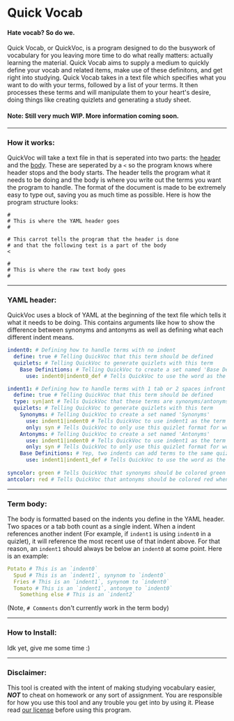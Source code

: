 # Quick Vocab
#### Hate vocab? So do we.

Quick Vocab, or QuickVoc, is a program designed to do the busywork of vocabulary for you leaving more time to do what really matters: actually learning the material. Quick Vocab aims to supply a medium to quickly define your vocab and related items, make use of these definitons, and get right into studying. Quick Vocab takes in a text file which specifies what you want to do with your terms, followed by a list of your terms. It then processes these terms and will manipulate them to your heart's desire, doing things like creating quizlets and generating a study sheet.


#### Note: Still very much WIP. More information coming soon. 

-------------------------------------------------------------

### How it works:

QuickVoc will take a text file in that is seperated into two parts: the [header](https://github.com/Cameronlund4/Quick-Vocab/blob/master/README.md#yaml-header) and the [body](https://github.com/Cameronlund4/Quick-Vocab/blob/master/README.md#term-body). These are seperated by a `<` so the program knows where header stops and the body starts. The header tells the program what it needs to be doing and the body is where you write out the terms you want the program to handle. The format of the document is made to be extremely easy to type out, saving you as much time as possible. Here is how the program structure looks:

```
#
# This is where the YAML header goes
#

# This carrot tells the program that the header is done
# and that the following text is a part of the body
<

#
# This is where the raw text body goes
#
```

-------------------------------------------------------------

### YAML header:

QuickVoc uses a block of YAML at the beginning of the text file which tells it what it needs to be doing. This contains arguments like how to show the difference between synonyms and antonyms as well as defining what each different indent means.

```yaml
indent0: # Defining how to handle terms with no indent
  define: true # Telling QuickVoc that this term should be defined
  quizlets: # Telling QuickVoc to generate quizlets with this term
    Base Definitions: # Telling QuickVoc to create a set named 'Base Definitions'
      use: indent0|indent0_def # Tells QuickVoc to use the word as the term and the def as the def

indent1: # Defining how to handle terms with 1 tab or 2 spaces infront
  define: true # Telling QuickVoc that this term should be defined
  type: syn|ant # Tells QuickVoc that these terms are synonyms/antonyms of the above indent0 term
  quizlets: # Telling QuickVoc to generate quizlets with this term
    Synonyms: # Telling QuickVoc to create a set named 'Synonyms'
      use: indent1|indent0 # Tells QuickVoc to use indent1 as the term and above indent0 as the def
      only: syn # Tells QuickVoc to only use this quizlet format for words that are syn of indent0
    Antonyms: # Telling QuickVoc to create a set named 'Antonyms'
      use: indent1|indent0 # Tells QuickVoc to use indent1 as the term and above indent0 as the def
      only: syn # Tells QuickVoc to only use this quizlet format for words that are ant of indent0
    Base Definitions: # Yep, two indents can add terms to the same quizlet! (see indent0)
      use: indent1|indent1_def # Tells QuickVoc to use the word as the term and the def as the def
      
syncolor: green # Tells QuickVoc that synonyms should be colored green when displayed
antcolor: red # Tells QuickVoc that antonyms should be colored red when displayed
```

-------------------------------------------------------------

### Term body:

The body is formatted based on the indents you define in the YAML header. Two spaces or a tab both count as a single indent. When a indent references another indent (For example, if `indent1` is using `indent0` in a quizlet), it will reference the most recent use of that indent above. For that reason, an `indent1` should always be below an `indent0` at some point. Here is an example:

```yaml
Potato # This is an `indent0`
  Spud # This is an `indent1`, synynom to `indent0`
  Fries # This is an `indent1`, synynom to `indent0`
  Tomato # This is an `indent1`, antonym to `indent0`
    Something else # This is an `indent2`
```
(Note, `# Comments` don't currently work in the term body)

-------------------------------------------------------------

### How to Install:

Idk yet, give me some time :)

-------------------------------------------------------------

### Disclaimer:
This tool is created with the intent of making studying vocabulary easier, **_NOT_** to cheat on homework or any sort of assignment. You are responsible for how you use this tool and any trouble you get into by using it. Please read [our license](LICENSE.txt) before using this program.
